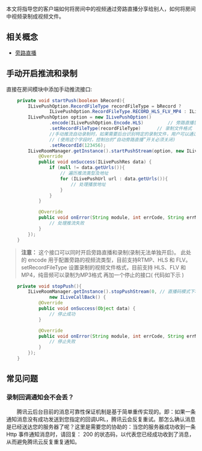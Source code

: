 本文将指导您的客户端如何将房间中的视频通过旁路直播分享给别人，如何将房间中视频录制成视频文件。

## 相关概念

* [旁路直播](/document/product/647/16826)

## 手动开启推流和录制
直接在房间模块中添加手动推流接口:
```Java
    private void startPush(boolean bRecord){
        ILivePushOption.RecordFileType recordFileType = bRecord ?
                ILivePushOption.RecordFileType.RECORD_HLS_FLV_MP4 : ILivePushOption.RecordFileType.NONE
        ILivePushOption option = new ILivePushOption()
                .encode(ILivePushOption.Encode.HLS)         // 旁路直播协议类型
                .setRecordFileType(recordFileType)      // 录制文件格式
                //手动推流自动录制时，如果需要后台识别特定的录制文件，用户可以通过这个字段做区分。
                // (使用这个字段时，控制台的“自动旁路直播”开关必须关闭)
                .setRecordId(123456);
        ILiveRoomManager.getInstance().startPushStream(option, new ILiveCallBack<ILivePushRes>() {
            @Override
            public void onSuccess(ILivePushRes data) {
                if (null != data.getUrls()){
                    // 遍历推流类型及地址
                    for (ILivePushUrl url : data.getUrls()){
                        // 处理播放地址
                    }
                }
            }

            @Override
            public void onError(String module, int errCode, String errMsg) {
                // 处理推流失败
            }
        });
    }
```
>**注意：**
这个接口可以同时开启旁路直播和录制(录制无法单独开启)。
此处的 encode 用于配置旁路的视频流类型，目前支持RTMP、HLS 和 FLV。
setRecordFileType 设置录制的视频文件格式，目前支持 HLS、FLV 和 MP4，纯音频可以录制为MP3格式
再加一个停止的接口( 代码如下示 )

```Java
    private void stopPush(){
        ILiveRoomManager.getInstance().stopPushStream(0, // 直播码模式下填0即可
                new ILiveCallBack() {
            @Override
            public void onSuccess(Object data) {
                // 停止成功
            }

            @Override
            public void onError(String module, int errCode, String errMsg) {
                // 停止失败
            }
        });
    }
```


## 常见问题
###  录制回调通知会不会丢？
&emsp;&emsp;腾讯云后台目前的消息可靠性保证机制是基于简单重传实现的。即：如果一条通知消息没有成功发送到您指定的回调URL，腾讯云会反复重试。那怎么确认消息是已经送达您的服务器了呢？这里是需要您的协助的：当您的服务器成功收到一条 Http 事件通知消息时，请回复： 200 的状态码，以代表您已经成功收到了消息，从而避免腾讯云反复重复通知。
